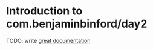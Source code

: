 # Introduction to com.benjaminbinford/day2

TODO: write [great documentation](http://jacobian.org/writing/what-to-write/)
